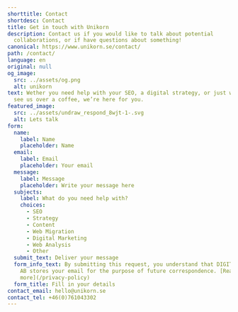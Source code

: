 ```yaml
---
shorttitle: Contact
shortdesc: Contact
title: Get in touch with Unikorn
description: Contact us if you would like to talk about potential
  collaborations, or if have questions about something!
canonical: https://www.unikorn.se/contact/
path: /contact/
language: en
original: null
og_image:
  src: ../assets/og.png
  alt: unikorn
text: Wether you need help with your SEO, a digital strategy, or just want to
  see us over a coffee, we’re here for you.
featured_image:
  src: ../assets/undraw_respond_8wjt-1-.svg
  alt: Lets talk
form:
  name:
    label: Name
    placeholder: Name
  email:
    label: Email
    placeholder: Your email
  message:
    label: Message
    placeholder: Write your message here
  subjects:
    label: What do you need help with?
    choices:
      - SEO
      - Strategy
      - Content
      - Web Migration
      - Digital Marketing
      - Web Analysis
      - Other
  submit_text: Deliver your message
  form_info_text: By submitting this request, you understand that DIGITAL UNIKORN
    AB stores your email for the purpose of future correspondence. [Read
    more](/privacy-policy)
  form_title: Fill in your details
contact_email: hello@unikorn.se
contact_tel: +46(0)761043302
---
```

